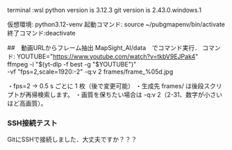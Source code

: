 terminal :wsl
python version is 3.12.3
git version is 2.43.0.windows.1 

仮想環境: python3.12-venv
起動コマンド: source ~/pubgmapenv/bin/activate 
終了コマンド:deactivate


##　動画URLからフレーム抽出
MapSight_AI/data　でコマンド実行．
コマンド:
YOUTUBE="https://www.youtube.com/watch?v=tkbV9EJPak4"   
ffmpeg -i "$(yt-dlp -f best -g "$YOUTUBE")" \
       -vf "fps=2,scale=1920:-2" -q:v 2 frames/frame_%05d.jpg

・fps=2 → 0.5 s ごとに 1 枚（後で変更可能）
・生成先 frames/ は後段スクリプトが再帰検索します。
・画質を保ちたい場合は -q:v 2（2-31、数字が小さいほど高画質）。

### SSH接続テスト
GitにSSHで接続しました．大丈夫ですか？？？
